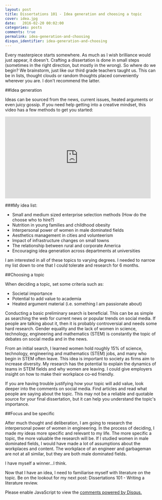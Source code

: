 ```yaml
---
layout: post
title: Dissertations 101 - Idea generation and choosing a topic
cover: idea.jpg
date:   2016-02-20 00:02:00
categories: posts
comments: true
permalink: idea-generation-and-choosing
disqus_identifier: idea-generation-and-choosing
---
```



Every masterpiece starts somewhere. As much as I wish brilliance would just appear, it doesn't. Crafting a dissertation is done in small steps (sometimes in the right direction, but mostly in the wrong). So where do we begin? We brainstorm, just like our third grade teachers taught us. This can be in lists, thought clouds or random thoughts placed conveniently wherever you are. I don't recommend the latter.

##Idea generation

Ideas can be sourced from the news, current issues, heated arguments or even juicy gossip. If you need help getting into a creative mindset, this video has a few methods to get you started:

<iframe allowfullscreen="" frameborder="0" height="270" src="https://www.youtube.com/embed/yAidvTKX6xM" width="480"></iframe>

###My idea list:


<ul style="text-align: left;">
<li>Small and medium sized enterprise selection methods (How do the choose who to hire?)</li>
<li>Nutrition in young families and childhood obesity</li>
<li>Interpersonal power of women in male dominated fields</li>
<li>Aesthetics management in cities and volunteerism</li>
<li>Impact of infrastructure changes on small towns</li>
<li>The relationship between rural and corporate America</li>
<li>Encouraging idea generation across departments at universities</li>
</ul>

I am interested in all of these topics to varying degrees. I needed to narrow my list down to one that I could tolerate and research for 6 months. 

##Choosing a topic

When deciding a topic, set some criteria such as:
<ul style="text-align: left;">
<li>Societal importance</li>
<li>Potential to add value to academia</li>
<li>Heated argument material (i.e. something I am passionate about)</li>
</ul>

Conducting a basic preliminary search is beneficial. This can be as simple as searching the web for current news or popular trends on social media. If people are talking about it, then it is probably controversial and needs some hard research. Gender equality and the lack of women in science, technology, engineering and mathematics (STEM) is constantly the topic of debates on social media and in the news.

From an initial search, I learned women hold roughly 15% of science, technology, engineering and mathematics (STEM) jobs, and many who begin in STEM often leave. This idea is important to society as firms aim to increase diversity. My research has the potential to explain the dynamics of teams in STEM fields and why women are leaving. I could give employers insight on how to make their workplace co-ed friendly. 

If you are having trouble justifying how your topic will add value, look deeper into the comments on social media. Find articles and read what people are saying about the topic. This may not be a reliable and quotable source for your final dissertation, but it can help you understand the topic's importance.

##Focus and be specific

After much thought and deliberation, I am going to research the interpersonal power of women in engineering. In the process of deciding, I made my ideas more specific and relevant to my life. The more specific a topic, the more valuable the research will be. If I studied women in male dominated fields, I would have made a lot of assumptions about the workplaces and content. The workplace of an engineer and garbageman are not at all similar, but they are both male dominated fields. 

I have myself a winner...I think.

Now that I have an idea, I need to familiarise myself with literature on the topic. Be on the lookout for my next post: Dissertations 101 - Writing a literature review.

<!--Add Disqus comments. -->
<div id="disqus_thread"></div>
<script>
/**
* RECOMMENDED CONFIGURATION VARIABLES: EDIT AND UNCOMMENT THE SECTION BELOW TO INSERT DYNAMIC VALUES FROM YOUR PLATFORM OR CMS.
* LEARN WHY DEFINING THESE VARIABLES IS IMPORTANT: https://disqus.com/admin/universalcode/#configuration-variables
*/

var disqus_config = function () {
this.page.url; // Replace PAGE_URL with your page's canonical URL variable
this.page.identifier = disqus_identifier; // Replace PAGE_IDENTIFIER with your page's unique identifier variable
};

(function() { // DON'T EDIT BELOW THIS LINE
var d = document, s = d.createElement('script');

s.src = '//kishabradley.disqus.com/embed.js';

s.setAttribute('data-timestamp', +new Date());
(d.head || d.body).appendChild(s);
})();
</script>
<noscript>Please enable JavaScript to view the <a href="https://disqus.com/?ref_noscript" rel="nofollow">comments powered by Disqus.</a></noscript>
